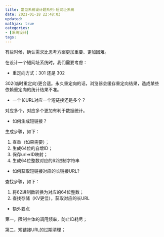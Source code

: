```yaml
---
title: 常见系统设计题系列-短网址系统
date: 2021-01-18 22:48:03
updated:
mathjax: true
categories:
- [系统设计]
tags: 
---
```


有些时候，确认需求比思考方案更加重要、更加困难。

在设计一个短网址系统时，我们需要考虑：

* 重定向方式：301 还是 302

302(临时重定向)更合适。永久重定向的话，浏览器会缓存重定向结果，造成某些依赖重定向的统计结果不准。

<!-- more -->

* 一个长URL对应一个短链接还是多个？

对应多个，对应多个更加有利于数据统计。

* 如何生成短链接？

生成步骤，如下：

1. 查重（如果需要）；
2. 生成64位的自增ID；
3. 保存url=>ID映射；
4. 生成64位整数对应的62进制字符串

* 如何获取短链接对应的长链接URL?

查找步骤，如下：

1. 将62进制数转换为对应的64位整数；
2. 查找存储（KV更佳），获取对应的长URL

* 额外要点
  
第一，限制主体的调用频率，防止ID耗尽；

第二，短链接URL的过期清理；
